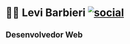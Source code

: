 
# 👨‍💻 Levi Barbieri  [![social](https://img.shields.io/badge/Informatica_para_Internet--grey?style=flat&logo=linkedin&logoColor=blue)](https://www.linkedin.com/in/levi-barbieri/)

## Desenvolvedor Web 
